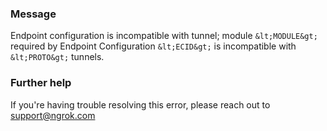 
### Message
Endpoint configuration is incompatible with tunnel; module `&lt;MODULE&gt;` required by Endpoint Configuration `&lt;ECID&gt;` is incompatible with `&lt;PROTO&gt;` tunnels.

### Further help
If you're having trouble resolving this error, please reach out to [support@ngrok.com](mailto:support@ngrok.com?subject=Help%20with%20ERR_NGROK_6010)

